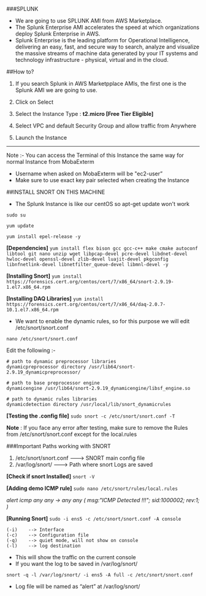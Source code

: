 ###SPLUNK

- We are going to use SPLUNK AMI from AWS Marketplace.
- The Splunk Enterprise AMI accelerates the speed at which organizations deploy Splunk Enterprise in AWS. 
- Splunk Enterprise is the leading platform for Operational Intelligence, delivering an easy, fast, and secure way to search, analyze and visualize the massive streams of machine data generated by your IT systems and technology infrastructure - physical, virtual and in the cloud.

##How to?

1. If you search Splunk in AWS Marketpplace AMIs, the first one is the Splunk AMI we are going to use.

2. Click on Select

3. Select the Instance Type : **t2.micro [Free Tier Eligible]**

4. Select VPC and default Security Group and allow traffic from Anywhere

5. Launch the Instance

________________________________________________________________


Note :- You can access the Terminal of this Instance the same way for normal Instance from MobaExterm

- Username when asked on MobaExterm will be "ec2-user”
- Make sure to use exact key pair selected when creating the Instance

##INSTALL SNORT ON THIS MACHINE

- The Splunk Instance is like our centOS so apt-get update won't work

``sudo su``

``yum update``

``yum install epel-release -y``

**[Dependencies]**
``yum install flex bison gcc gcc-c++ make cmake autoconf libtool git nano unzip wget libpcap-devel pcre-devel libdnet-devel hwloc-devel openssl-devel zlib-devel luajit-devel pkgconfig libnfnetlink-devel libnetfilter_queue-devel libmnl-devel -y``

**[Installing Snort]**
``yum install https://forensics.cert.org/centos/cert/7/x86_64/snort-2.9.19-1.el7.x86_64.rpm``

**[Installing DAQ Libraries]**
``yum install https://forensics.cert.org/centos/cert/7/x86_64/daq-2.0.7-10.1.el7.x86_64.rpm``


- We want to enable the dynamic rules, so for this purpose we will edit /etc/snort/snort.conf

``nano /etc/snort/snort.conf``

Edit the following :-

```
# path to dynamic preprocessor libraries
dynamicpreprocessor directory /usr/lib64/snort-2.9.19_dynamicpreprocessor/

# path to base preprocessor engine
dynamicengine /usr/lib64/snort-2.9.19_dynamicengine/libsf_engine.so

# path to dynamic rules libraries
dynamicdetection directory /usr/local/lib/snort_dynamicrules

```
**[Testing the .config file]**
``sudo snort -c /etc/snort/snort.conf -T``

**Note** : If you face any error after testing, make sure to remove the Rules from  /etc/snort/snort.conf except for the local.rules


###Important Paths working with SNORT

1. /etc/snort/snort.conf 					---> SNORT main config file
2. /var/log/snort/								---> Path where snort Logs are saved

**[Check if snort Installed]**
``snort -V``

**[Adding demo ICMP rule]**
``sudo nano /etc/snort/rules/local.rules``

*alert icmp any any -> any any ( msg:"ICMP Detected !!!";  sid:1000002; rev:1; )*

**[Running Snort]**
``sudo -i ens5 -c /etc/snort/snort.conf -A console``

	(-i)	-->	Interface
	(-c)	-->	Configuration file
	(-q)	-->	quiet mode, will not show on console
	(-l)	-->	log destination

- This will show the traffic on the current console
- If you want the log to be saved in /var/log/snort/

``snort -q -l /var/log/snort/ -i ens5 -A full -c /etc/snort/snort.conf``

- Log file will be named as “alert” at /var/log/snort/
